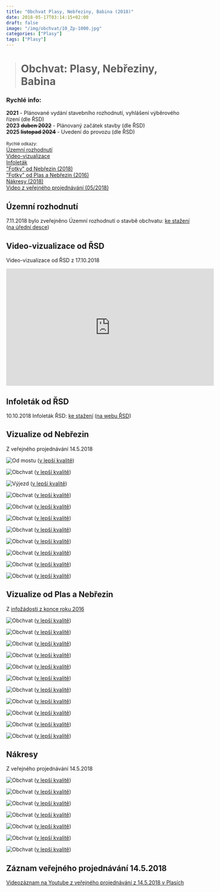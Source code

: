 ```yaml
---
title: "Obchvat Plasy, Nebřeziny, Babina (2018)"
date: 2018-05-17T03:14:15+02:00
draft: false
image: "/img/obchvat/10_Zp-1000.jpg"
categories: ["Plasy"]
tags: ["Plasy"]
---
```

># Obchvat: Plasy, Nebřeziny, Babina

<div class="alert alert-info">
<h3><i class="fa fa-info-circle"></i> Rychlé info:</h3>
<strong>2021</strong> - Plánované vydání stavebního rozhodnutí, vyhlášení výběrového řízení (dle ŘSD)<br>
<strong>2023 <del>duben 2022</del></strong> - Plánovaný začátek stavby (dle ŘSD)<br>
<strong>2025 <del>listopad 2024</del></strong> - Uvedení do provozu (dle ŘSD)<br><br>
<small>Rychlé odkazy:</small><br>
<a href="#uzemni-rozhodnuti">Územní rozhodnutí</a><br>
<a href="#video">Video-vizualizace</a><br>
<a href="#infoletak">Infoleták</a><br>
<a href="#vizualizace-nebreziny">"Fotky" od Nebřezin (2018)</a><br>
<a href="#vizualizace-plasy">"Fotky" od Plas a Nebřezin (2016)</a><br>
<a href="#nakresy">Nákresy (2018)</a><br>
<a href="#video">Video z veřejného projednávání (05/2018)</a>
</div>

## <a name="uzemni-rozhodnuti"></a>Územní rozhodnutí
7.11.2018 bylo zveřejněno Územní rozhodnutí o stavbě obchvatu: <a href="/docs/obchvat/obchvat_VV.doc">ke stažení</a> (<a href="http://www.plasy.cz/urad-361/uredni-deska/silnice-i-27-obchvat-plasy-1516.html">na úřední desce</a>)

## <a name="video"></a>Video-vizualizace od ŘSD
Video-vizualizace od ŘSD z 17.10.2018
<iframe width="560" height="315" src="https://www.youtube-nocookie.com/embed/xv__x4oQO58" frameborder="0" allow="autoplay; encrypted-media" allowfullscreen></iframe>

## <a name="infoletak"></a>Infoleták od ŘSD
10.10.2018 Infoleták ŘSD: <a href="/docs/obchvat/infoletak_s27-plasy-obchvat.pdf">ke stažení</a> (<a href="https://mapapp.rsd.cz/Upload/Stavby/220/infoletak_s27-plasy-obchvat.pdf">na webu ŘSD</a>)

## <a name="vizualizace-nebreziny"></a>Vizualize od Nebřezin
Z veřejného projednávání 14.5.2018

![Od mostu](/img/obchvat/01_Zp-1000.jpg)
([v lepší kvalitě](/img/obchvat/01_Zp.jpg))

![Obchvat](/img/obchvat/02_Zp-1000.jpg)
([v lepší kvalitě](/img/obchvat/02_Zp.jpg))

![Výjezd](/img/obchvat/03_Zp-1000.jpg)
([v lepší kvalitě](/img/obchvat/03_Zp.jpg))

![Obchvat](/img/obchvat/04_Zp-1000.jpg)
([v lepší kvalitě](/img/obchvat/04_Zp.jpg))

![Obchvat](/img/obchvat/05_Zp-1000.jpg)
([v lepší kvalitě](/img/obchvat/05_Zp.jpg))

![Obchvat](/img/obchvat/06_Zp-1000.jpg)
([v lepší kvalitě](/img/obchvat/06_Zp.jpg))

![Obchvat](/img/obchvat/07_Zp-1000.jpg)
([v lepší kvalitě](/img/obchvat/07_Zp.jpg))

![Obchvat](/img/obchvat/08_Zp-1000.jpg)
([v lepší kvalitě](/img/obchvat/08_Zp.jpg))

![Obchvat](/img/obchvat/09_Zp-1000.jpg)
([v lepší kvalitě](/img/obchvat/09_Zp.jpg))

![Obchvat](/img/obchvat/10_Zp-1000.jpg)
([v lepší kvalitě](/img/obchvat/10_Zp.jpg))

![Obchvat](/img/obchvat/mapa_pozic_v1-1000.jpg)
([v lepší kvalitě](/img/obchvat/mapa_pozic_v1.jpg))

## <a name="vizualizace-plasy"></a>Vizualize od Plas a Nebřezin
Z [infožádosti z konce roku 2016](https://www.infoprovsechny.cz/request/informace_o_planovanem_obchvatu)

![Obchvat](/img/obchvat/01_kompozice-1000.jpg)
([v lepší kvalitě](/img/obchvat/01_kompozice.jpg))

![Obchvat](/img/obchvat/02_kompozice-1000.jpg)
([v lepší kvalitě](/img/obchvat/02_kompozice.jpg))

![Obchvat](/img/obchvat/03_kompozice-1000.jpg)
([v lepší kvalitě](/img/obchvat/03_kompozice.jpg))

![Obchvat](/img/obchvat/04_kompozice-1000.jpg)
([v lepší kvalitě](/img/obchvat/04_kompozice.jpg))

![Obchvat](/img/obchvat/05_kompozice-1000.jpg)
([v lepší kvalitě](/img/obchvat/05_kompozice.jpg))

![Obchvat](/img/obchvat/06_kompozice-1000.jpg)
([v lepší kvalitě](/img/obchvat/06_kompozice.jpg))

![Obchvat](/img/obchvat/07_kompozice-1000.jpg)
([v lepší kvalitě](/img/obchvat/07_kompozice.jpg))

![Obchvat](/img/obchvat/08_kompozice-1000.jpg)
([v lepší kvalitě](/img/obchvat/08_kompozice.jpg))

![Obchvat](/img/obchvat/09_kompozice-1000.jpg)
([v lepší kvalitě](/img/obchvat/09_kompozice.jpg))

![Obchvat](/img/obchvat/10_kompozice-1000.jpg)
([v lepší kvalitě](/img/obchvat/10_kompozice.jpg))

![Obchvat](/img/obchvat/00_mapa-1000.jpg)
([v lepší kvalitě](/img/obchvat/00_mapa.jpg))

## <a name="nakresy"></a>Nákresy
Z veřejného projednávání 14.5.2018

![Obchvat](/img/obchvat/C-02-01-celkova_situace_stavby.jpg)
([v lepší kvalitě](/docs/obchvat/C-02-01-celkova_situace_stavby.pdf))

![Obchvat](/img/obchvat/Koordinacni_situace_vc_OP.jpg)
([v lepší kvalitě](/docs/obchvat/Koordinacni_situace_vc_OP.pdf))

![Obchvat](/img/obchvat/01_priloha.jpg)
([v lepší kvalitě](/docs/obchvat/01_priloha.pdf))

![Obchvat](/img/obchvat/02_priloha.jpg)
([v lepší kvalitě](/docs/obchvat/02_priloha.pdf))

![Obchvat](/img/obchvat/03_priloha.jpg)
([v lepší kvalitě](/docs/obchvat/03_priloha.pdf))

![Obchvat](/img/obchvat/04_priloha.jpg)
([v lepší kvalitě](/docs/obchvat/04_priloha.pdf))

![Obchvat](/img/obchvat/05_priloha.jpg)
([v lepší kvalitě](/docs/obchvat/05_priloha.pdf))

## <a name="video"></a>Záznam veřejného projednávání 14.5.2018
[Videozáznam na Youtube z veřejného projednávání z 14.5.2018 v Plasích](https://www.youtube.com/watch?v=8ZYOBSJKydo)
